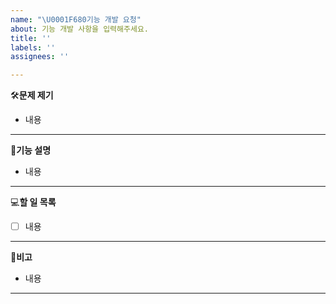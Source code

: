 ```yaml
---
name: "\U0001F680기능 개발 요청"
about: 기능 개발 사항을 입력해주세요.
title: ''
labels: ''
assignees: ''

---
```


🛠️**문제 제기**
- 내용
---

📃**기능 설명**
- 내용
---

💻**할 일 목록**
- [ ] 내용
---

🧷**비고**
- 내용
---
